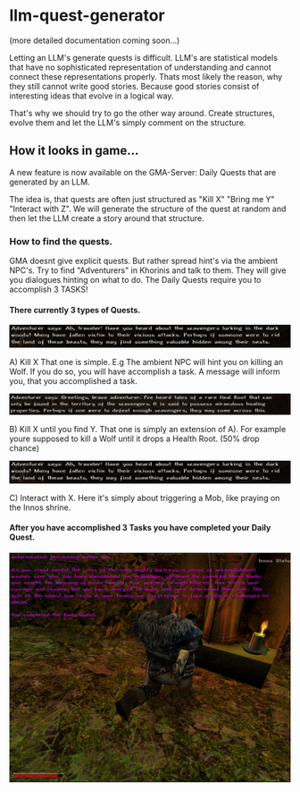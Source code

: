 # llm-quest-generator

(more detailed documentation coming soon...)

Letting an LLM's generate quests is difficult. LLM's are statistical models that have no sophisticated representation of understanding and cannot connect these representations properly.
Thats most likely the reason, why they still cannot write good stories. Because good stories consist of interesting ideas that evolve in a logical way.


That's why we should try to go the other way around.
Create structures, evolve them and let the LLM's simply comment on the structure.

## How it looks in game...

A new feature is now available on the GMA-Server: Daily Quests that are generated by an LLM.

The idea is, that quests are often just structured as "Kill X" "Bring me Y" "Interact with Z".
We will generate the structure of the quest at random and then let the LLM create a story around that structure.

### How to find the quests.
GMA doesnt give explicit quests. But rather spread hint's via the ambient NPC's. Try to find "Adventurers" in Khorinis and talk to them.
They will give you dialogues hinting on what to do.
The Daily Quests require you to accomplish 3 TASKS!

#### There currently 3 types of Quests.
![Quest Type 1](gmac.png)

A) Kill X
That one is simple. E.g The ambient NPC will hint you on killing an Wolf. If you do so, you will have accomplish a task.
A message will inform you, that you accomplished a task.


![Quest Type 2](gmab.png)

B) Kill X until you find Y.
That one is simply an extension of A). For example youre supposed to kill a Wolf until it drops a Health Root. (50% drop chance)

![Quest Type 3](gmac.png)

C) Interact with X.
Here it's simply about triggering a Mob, like praying on the Innos shrine.

#### After you have accomplished 3 Tasks you have completed your Daily Quest.
![Accomplishment](gma1.png)
